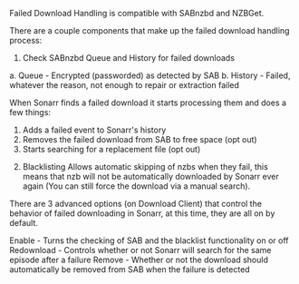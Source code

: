 Failed Download Handling is compatible with SABnzbd and NZBGet.

There are a couple components that make up the failed download handling process:

1) Check SABnzbd Queue and History for failed downloads

a. Queue - Encrypted (passworded) as detected by SAB
b. History - Failed, whatever the reason, not enough to repair or extraction failed

When Sonarr finds a failed download it starts processing them and does a few things:

1. Adds a failed event to Sonarr's history
2. Removes the failed download from SAB to free space (opt out)
3. Starts searching for a replacement file (opt out)

2) Blacklisting
Allows automatic skipping of nzbs when they fail, this means that nzb will not be automatically downloaded by Sonarr ever again (You can still force the download via a manual search).

There are 3 advanced options (on Download Client) that control the behavior of failed downloading in Sonarr, at this time, they are all on by default.

Enable - Turns the checking of SAB and the blacklist functionality on or off
Redownload - Controls whether or not Sonarr will search for the same episode after a failure
Remove - Whether or not the download should automatically be removed from SAB when the failure is detected